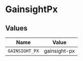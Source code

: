 # GainsightPx


## Values

| Name           | Value          |
| -------------- | -------------- |
| `GAINSIGHT_PX` | gainsight-px   |